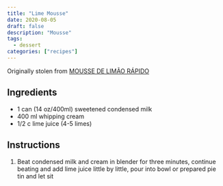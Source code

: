 ```yaml
---
title: "Lime Mousse"
date: 2020-08-05
draft: false
description: "Mousse"
tags:
  - dessert
categories: ["recipes"]
---
```


Originally stolen from [MOUSSE DE LIMÃO RÁPIDO](https://www.tudogostoso.com.br/receita/155693-mousse-de-limao-rapido.html)

## Ingredients

- 1 can (14 oz/400ml) sweetened condensed milk
- 400 ml whipping cream
- 1/2 c lime juice (4-5 limes)

## Instructions

1. Beat condensed milk and cream in blender for three minutes, continue beating and add lime juice little by little, pour into bowl or prepared pie tin and let sit
